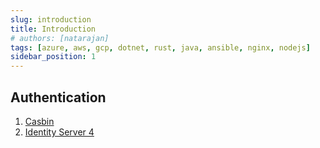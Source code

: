 ```yaml
---
slug: introduction
title: Introduction
# authors: [natarajan]
tags: [azure, aws, gcp, dotnet, rust, java, ansible, nginx, nodejs]
sidebar_position: 1
---
```



## Authentication

1. [Casbin](https://casbin.org/en/)
2. [Identity Server 4](https://identityserver4.readthedocs.io/en/latest/)